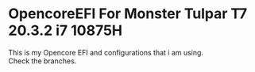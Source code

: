# OpencoreEFI For Monster Tulpar T7 20.3.2 i7 10875H
This is my Opencore EFI and configurations that i am using.  
Check the branches.
